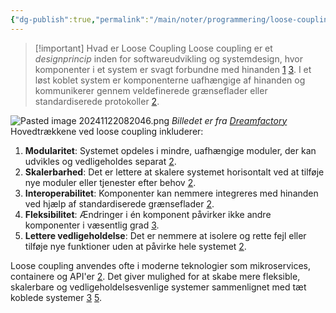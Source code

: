```yaml
---
{"dg-publish":true,"permalink":"/main/noter/programmering/loose-coupling/","hide":true,"created":"2024-11-22T08:19:56.605+01:00"}
---
```



> [!important] Hvad er Loose Coupling 
> Loose coupling er et *designprincip* inden for softwareudvikling og systemdesign, hvor komponenter i et system er svagt forbundne med hinanden [1](https://www.webopedia.com/definitions/loose-coupling/) [3](https://www.techtarget.com/searchnetworking/definition/loose-coupling). I et løst koblet system er komponenterne uafhængige af hinanden og kommunikerer gennem veldefinerede grænseflader eller standardiserede protokoller [2](https://cleancommit.io/blog/whats-the-difference-between-tight-and-loose-coupling/).

![Pasted image 20241122082046.png](/img/user/Main/Images/Pasted%20image%2020241122082046.png)
*Billedet er fra [Dreamfactory](https://blog.dreamfactory.com/the-importance-of-loose-coupling-in-rest-api-design)*
Hovedtrækkene ved loose coupling inkluderer:

1. **Modularitet**: Systemet opdeles i mindre, uafhængige moduler, der kan udvikles og vedligeholdes separat [2](https://cleancommit.io/blog/whats-the-difference-between-tight-and-loose-coupling/).
2. **Skalerbarhed**: Det er lettere at skalere systemet horisontalt ved at tilføje nye moduler eller tjenester efter behov [2](https://cleancommit.io/blog/whats-the-difference-between-tight-and-loose-coupling/).
3. **Interoperabilitet**: Komponenter kan nemmere integreres med hinanden ved hjælp af standardiserede grænseflader [2](https://cleancommit.io/blog/whats-the-difference-between-tight-and-loose-coupling/).
4. **Fleksibilitet**: Ændringer i én komponent påvirker ikke andre komponenter i væsentlig grad [3](https://www.techtarget.com/searchnetworking/definition/loose-coupling).
5. **Lettere vedligeholdelse**: Det er nemmere at isolere og rette fejl eller tilføje nye funktioner uden at påvirke hele systemet [2](https://cleancommit.io/blog/whats-the-difference-between-tight-and-loose-coupling/).

Loose coupling anvendes ofte i moderne teknologier som mikroservices, containere og API'er [2](https://cleancommit.io/blog/whats-the-difference-between-tight-and-loose-coupling/). Det giver mulighed for at skabe mere fleksible, skalerbare og vedligeholdelsesvenlige systemer sammenlignet med tæt koblede systemer [3](https://www.techtarget.com/searchnetworking/definition/loose-coupling) [5](https://blog.dreamfactory.com/the-importance-of-loose-coupling-in-rest-api-design).